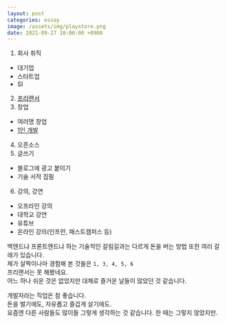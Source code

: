 ```yaml
---
layout: post
categories: essay
image: /assets/img/playstore.png
date: 2021-09-27 10:00:00 +0900
---
```


1. 회사 취직
- 대기업
- 스타트업
- SI
2. [프리랜서](/essay/2021/08/24/갑형-프리랜서와-을형-프리랜서.html)
3. 창업
- 여러명 창업
- [1인 개발](/essay/2019/07/26/멀리-가려면-혼자-가라.html)
4. 오픈소스
5. 글쓰기
- 블로그에 광고 붙이기
- 기술 서적 집필
6. 강의, 강연
- 오프라인 강의
- 대학교 강연
- 유튜브
- 온라인 강의(인프런, 패스트캠퍼스 등)

백엔드냐 프론트엔드냐 하는 기술적인 갈림길과는 다르게 돈을 버는 방법 또한 여러 갈래가 있습니다.    
제가 살짝이나마 경험해 본 것들은 `1, 3, 4, 5, 6`  
프리랜서는 못 해봤네요.  
어느 하나 쉬운 것은 없었지만 대체로 즐거운 날들이 많았던 것 같습니다.

개발자라는 직업은 참 좋습니다.  
돈을 벌기에도, 자유롭고 즐겁게 살기에도.  
요즘엔 다른 사람들도 많이들 그렇게 생각하는 것 같습니다. 한 때는 그렇지 않았지만.